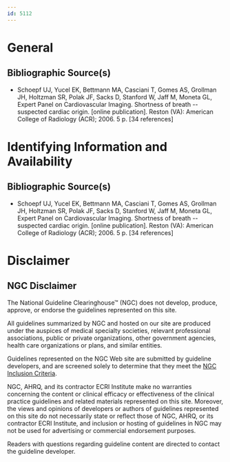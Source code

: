 ```yaml
---
id: 5112
---
```


# General

## Bibliographic Source(s)

- Schoepf UJ, Yucel EK, Bettmann MA, Casciani T, Gomes AS, Grollman JH, Holtzman SR, Polak JF, Sacks D, Stanford W, Jaff M, Moneta GL, Expert Panel on Cardiovascular Imaging. Shortness of breath -- suspected cardiac origin. [online publication]. Reston (VA): American College of Radiology (ACR); 2006. 5 p. [34 references]

# Identifying Information and Availability

## Bibliographic Source(s)

- Schoepf UJ, Yucel EK, Bettmann MA, Casciani T, Gomes AS, Grollman JH, Holtzman SR, Polak JF, Sacks D, Stanford W, Jaff M, Moneta GL, Expert Panel on Cardiovascular Imaging. Shortness of breath -- suspected cardiac origin. [online publication]. Reston (VA): American College of Radiology (ACR); 2006. 5 p. [34 references]

# Disclaimer

## NGC Disclaimer

The National Guideline Clearinghouse™ (NGC) does not develop, produce, approve, or endorse the guidelines represented on this site.

All guidelines summarized by NGC and hosted on our site are produced under the auspices of medical specialty societies, relevant professional associations, public or private organizations, other government agencies, health care organizations or plans, and similar entities.

Guidelines represented on the NGC Web site are submitted by guideline developers, and are screened solely to determine that they meet the [NGC Inclusion Criteria](/help-and-about/summaries/inclusion-criteria).

NGC, AHRQ, and its contractor ECRI Institute make no warranties concerning the content or clinical efficacy or effectiveness of the clinical practice guidelines and related materials represented on this site. Moreover, the views and opinions of developers or authors of guidelines represented on this site do not necessarily state or reflect those of NGC, AHRQ, or its contractor ECRI Institute, and inclusion or hosting of guidelines in NGC may not be used for advertising or commercial endorsement purposes.

Readers with questions regarding guideline content are directed to contact the guideline developer.


